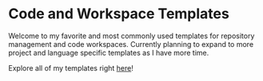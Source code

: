 # Code and Workspace Templates

Welcome to my favorite and most commonly used templates for repository management and code workspaces. Currently planning to expand to more project and language specific templates as I have more time.

Explore all of my templates right [here](https://github.com/zackbradys/code-templates/tree/main/templates)!
